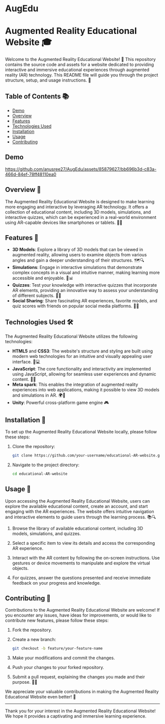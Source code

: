 # AugEdu

# Augmented Reality Educational Website 🎓

Welcome to the Augmented Reality Educational Website! 🌟 This repository contains the source code and assets for a website dedicated to providing interactive and immersive educational experiences through augmented reality (AR) technology. This README file will guide you through the project structure, setup, and usage instructions. 🚀


## Table of Contents 📚
- [Demo](#Demo)
- [Overview](#overview)
- [Features](#features)
- [Technologies Used](#technologies-used)
- [Installation](#installation)
- [Usage](#usage)
- [Contributing](#contributing)

## Demo 



https://github.com/anusree27/AugEdu/assets/85879627/bb696b3d-c83a-466d-84ef-78ff48110ea0



## Overview 📝

The Augmented Reality Educational Website is designed to make learning more engaging and interactive by leveraging AR technology. It offers a collection of educational content, including 3D models, simulations, and interactive quizzes, which can be experienced in a real-world environment using AR-capable devices like smartphones or tablets. 📱💡

## Features 🌟

- **3D Models**: Explore a library of 3D models that can be viewed in augmented reality, allowing users to examine objects from various angles and gain a deeper understanding of their structures. 🗺️🔍
- **Simulations**: Engage in interactive simulations that demonstrate complex concepts in a visual and intuitive manner, making learning more accessible and enjoyable. 🔄📊
- **Quizzes**: Test your knowledge with interactive quizzes that incorporate AR elements, providing an innovative way to assess your understanding of different subjects. 📝✅
- **Social Sharing**: Share fascinating AR experiences, favorite models, and quiz scores with friends on popular social media platforms. 📲🌐

## Technologies Used 🛠️

The Augmented Reality Educational Website utilizes the following technologies:

- **HTML5** and **CSS3**: The website's structure and styling are built using modern web technologies for an intuitive and visually appealing user interface. 🌈💻
- **JavaScript**: The core functionality and interactivity are implemented using JavaScript, allowing for seamless user experiences and dynamic content. 🚀📜
- **Meta spark**: This enables the integration of augmented reality experiences into web applications, making it possible to view 3D models and simulations in AR. 🌍🔮
- **Unity**: Powerful cross-platform game engine 🎮

## Installation 🚀

To set up the Augmented Reality Educational Website locally, please follow these steps:

1. Clone the repository:

   ```bash
   git clone https://github.com/your-username/educational-AR-website.git
   ```

2. Navigate to the project directory:

   ```bash
   cd educational-AR-website
   ```


## Usage 🎉

Upon accessing the Augmented Reality Educational Website, users can explore the available educational content, create an account, and start engaging with the AR experiences. The website offers intuitive navigation and interactive elements to guide users through the learning process. 📚🔍

1. Browse the library of available educational content, including 3D models, simulations, and quizzes.

2. Select a specific item to view its details and access the corresponding AR experience.

3. Interact with the AR content by following the on-screen instructions. Use gestures or device movements to manipulate and explore the virtual objects.

4. For quizzes, answer the questions presented and receive immediate feedback on your progress and knowledge.



## Contributing 🤝

Contributions to the Augmented Reality Educational Website are welcome! If you encounter any issues, have ideas for improvements, or would like to contribute new features, please follow these steps:

1. Fork the repository.

2. Create a new branch:

   ```bash
   git checkout -b feature/your-feature-name
   ```

3. Make your modifications and commit the changes.

4. Push your changes to your forked repository.

5. Submit a pull request, explaining the changes you made and their purpose. 🚀🔧

We appreciate your valuable contributions in making the Augmented Reality Educational Website even better! 🙌



---

Thank you for your interest in the Augmented Reality Educational Website! We hope it provides a captivating and immersive learning experience. 
